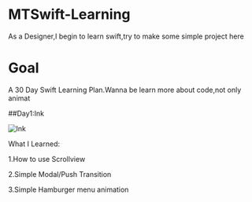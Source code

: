 # MTSwift-Learning

As a Designer,I begin to learn swift,try to make some simple project here

# Goal

A 30 Day Swift Learning Plan.Wanna be learn more about code,not only animat

##Day1:Ink

![Ink](https://github.com/MartinRGB/MTSwift-Learning/blob/master/1.ink/ink.gif?raw=true)

What I Learned:

1.How to use Scrollview

2.Simple Modal/Push Transition

3.Simple Hamburger menu animation
